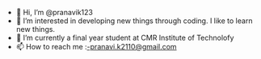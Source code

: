 - 👋 Hi, I’m @pranavik123
- 👀 I’m interested in developing new things through coding. I like to learn new things.
- 🌱 I’m currently a final year student at CMR Institute of Technolofy
- 📫 How to reach me :-pranavi.k2110@gmail.com

<!---
pranavik123/pranavik123 is a ✨ special ✨ repository because its `README.md` (this file) appears on your GitHub profile.
You can click the Preview link to take a look at your changes.
--->
